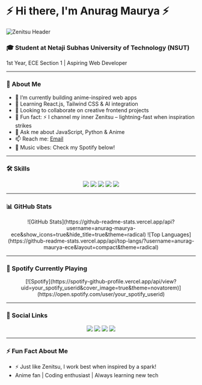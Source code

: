 # ⚡ Hi there, I'm Anurag Maurya ⚡

![Zenitsu Header](https://i.imgur.com/your-anime-header.gif) <!-- Zenitsu gif or lightning animation -->

### 🎓 Student at Netaji Subhas University of Technology (NSUT)
1st Year, ECE Section 1 | Aspiring Web Developer

---

### 🌟 About Me
- 🔭 I’m currently building anime-inspired web apps  
- 🌱 Learning React.js, Tailwind CSS & AI integration  
- 👯 Looking to collaborate on creative frontend projects  
- 🤔 Fun fact: ⚡ I channel my inner Zenitsu – lightning-fast when inspiration strikes  
- 💬 Ask me about JavaScript, Python & Anime  
- 📫 Reach me: [Email](mailto:your-email@example.com)  
- 🎵 Music vibes: Check my Spotify below!  

---

### 🛠️ Skills
<div align="center">
<img src="https://img.shields.io/badge/C++-00599C?style=for-the-badge&logo=c%2B%2B&logoColor=white" />
<img src="https://img.shields.io/badge/Python-3776AB?style=for-the-badge&logo=python&logoColor=white" />
<img src="https://img.shields.io/badge/JavaScript-F7DF1E?style=for-the-badge&logo=javascript&logoColor=black" />
<img src="https://img.shields.io/badge/HTML5-E34F26?style=for-the-badge&logo=html5&logoColor=white" />
<img src="https://img.shields.io/badge/CSS-1572B6?style=for-the-badge&logo=css3&logoColor=white" />

</div>

---

### 📊 GitHub Stats
<div align="center">
![GitHub Stats](https://github-readme-stats.vercel.app/api?username=anurag-maurya-ece&show_icons=true&hide_title=true&theme=radical)
![Top Languages](https://github-readme-stats.vercel.app/api/top-langs/?username=anurag-maurya-ece&layout=compact&theme=radical)
</div>

---

### 🎵 Spotify Currently Playing
<div align="center">
[![Spotify](https://spotify-github-profile.vercel.app/api/view?uid=your_spotify_userid&cover_image=true&theme=novatorem)](https://open.spotify.com/user/your_spotify_userid)
</div>

---

### 📣 Social Links
<div align="center">
<a href="https://twitter.com/yourusername"><img src="https://img.shields.io/badge/Twitter-1DA1F2?style=for-the-badge&logo=twitter&logoColor=white"/></a>
<a href="https://linkedin.com/in/yourusername"><img src="https://img.shields.io/badge/LinkedIn-0077B5?style=for-the-badge&logo=linkedin&logoColor=white"/></a>
<a href="https://yourportfolio.com"><img src="https://img.shields.io/badge/Portfolio-FF5733?style=for-the-badge&logo=read-the-docs&logoColor=white"/></a>
<a href="https://discord.com/users/yourdiscordid"><img src="https://img.shields.io/badge/Discord-7289DA?style=for-the-badge&logo=discord&logoColor=white"/></a>
</div>

---

### ⚡ Fun Fact About Me
- ⚡ Just like Zenitsu, I work best when inspired by a spark!  
- Anime fan | Coding enthusiast | Always learning new tech  

